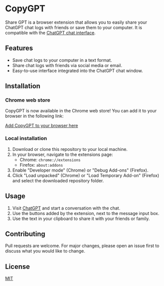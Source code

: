 # CopyGPT

Share GPT is a browser extension that allows you to easily share your ChatGPT chat logs with friends or save them to your computer. It is compatible with the [ChatGPT chat interface](https://chat.openai.com/chat).

## Features

- Save chat logs to your computer in a text format.
- Share chat logs with friends via social media or email.
- Easy-to-use interface integrated into the ChatGPT chat window.

## Installation

### Chrome web store

CopyGPT is now available in the Chrome web store! You can add it to your browser in the following link:

[Add CopyGPT to your browser here](https://chrome.google.com/webstore/detail/copygpt/aaijojmbigpbeplhpjfmebpebcaabbjp?hl=es)

### Local installation

1. Download or clone this repository to your local machine.
2. In your browser, navigate to the extensions page:
   - Chrome: `chrome://extensions`
   - Firefox: `about:addons`
3. Enable "Developer mode" (Chrome) or "Debug Add-ons" (Firefox).
4. Click "Load unpacked" (Chrome) or "Load Temporary Add-on" (Firefox) and select the downloaded repository folder.

## Usage

1. Visit [ChatGPT](https://chat.openai.com/chat) and start a conversation with the chat.
2. Use the buttons added by the extension, next to the message input box.
3. Use the text in your clipboard to share it with your friends or family.

## Contributing

Pull requests are welcome. For major changes, please open an issue first to discuss what you would like to change.

## License

[MIT](https://choosealicense.com/licenses/mit/)
